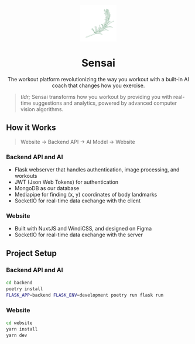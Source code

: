 <div align="center">
    <img alt="Logo" src="docs/logo.png" width="100" />
</div>
<h1 align="center">
    Sensai
</h1>
<p align="center">
    The workout platform revolutionizing the way you workout with a built-in AI coach that changes how you exercise.
</p>

> _tldr;_ Sensai transforms how you workout by providing you with real-time suggestions and analytics, powered by advanced computer vision algorithms.

## How it Works

> Website -> Backend API -> AI Model -> Website

### Backend API and AI

- Flask webserver that handles authentication, image processing, and workouts
- JWT (Json Web Tokens) for authentication
- MongoDB as our database
- Mediapipe for finding (x, y) coordinates of body landmarks
- SocketIO for real-time data exchange with the client

### Website

- Built with NuxtJS and WindiCSS, and designed on Figma
- SocketIO for real-time data exchange with the server

## Project Setup

### Backend API and AI

```bash
cd backend
poetry install
FLASK_APP=backend FLASK_ENV=development poetry run flask run
```

### Website

```bash
cd website
yarn install
yarn dev
```
